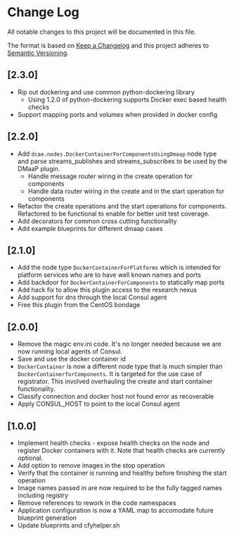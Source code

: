 # Change Log

All notable changes to this project will be documented in this file.

The format is based on [Keep a Changelog](http://keepachangelog.com/) 
and this project adheres to [Semantic Versioning](http://semver.org/).

## [2.3.0]

* Rip out dockering and use common python-dockering library
    - Using 1.2.0 of python-dockering supports Docker exec based health checks
* Support mapping ports and volumes when provided in docker config

## [2.2.0]

* Add `dcae.nodes.DockerContainerForComponentsUsingDmaap` node type and parse streams_publishes and streams_subscribes to be used by the DMaaP plugin.
    - Handle message router wiring in the create operation for components
    - Handle data router wiring in the create and in the start operation for components
* Refactor the create operations and the start operations for components. Refactored to be functional to enable for better unit test coverage.
* Add decorators for common cross cutting functionality
* Add example blueprints for different dmaap cases

## [2.1.0]

* Add the node type `DockerContainerForPlatforms` which is intended for platform services who are to have well known names and ports
* Add backdoor for `DockerContainerForComponents` to statically map ports
* Add hack fix to allow this plugin access to the research nexus
* Add support for dns through the local Consul agent
* Free this plugin from the CentOS bondage

## [2.0.0]

* Remove the magic env.ini code.  It's no longer needed because we are now running local agents of Consul.
* Save and use the docker container id
* `DockerContainer` is now a different node type that is much simpler than `DockerContainerforComponents`.  It is targeted for the use case of registrator.  This involved overhauling the create and start container functionality.
* Classify connection and docker host not found error as recoverable
* Apply CONSUL_HOST to point to the local Consul agent

## [1.0.0]

* Implement health checks - expose health checks on the node and register Docker containers with it.  Note that health checks are currently optional.
* Add option to remove images in the stop operation
* Verify that the container is running and healthy before finishing the start operation
* Image names passed in are now required to be the fully tagged names including registry
* Remove references to rework in the code namespaces
* Application configuration is now a YAML map to accomodate future blueprint generation
* Update blueprints and cfyhelper.sh 
